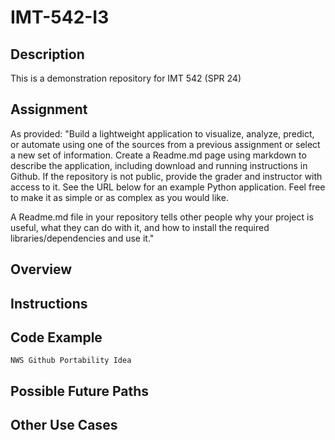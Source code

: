 # IMT-542-I3
## Description
This is a demonstration repository for IMT 542 (SPR 24)

## Assignment
As provided: "Build a lightweight application to visualize, analyze, predict, or automate using one of the sources from a previous assignment or select a new set of information. Create a Readme.md page using markdown to describe the application, including download and running instructions in Github. If the repository is not public, provide the grader and instructor with access to it. See the URL below for an example Python application. Feel free to make it as simple or as complex as you would like.

A Readme.md file in your repository tells other people why your project is useful, what they can do with it, and how to install the required libraries/dependencies and use it."

## Overview

## Instructions

## Code Example

```NWS Github Portability Idea```

## Possible Future Paths

## Other Use Cases
